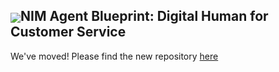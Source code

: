 <h2><img align="center" src="https://github.com/user-attachments/assets/cbe0d62f-c856-4e0b-b3ee-6184b7c4d96f">NIM Agent Blueprint: Digital Human for Customer Service</h2>
<p align="center">
  
We've moved! Please find the new repository [here](https://github.com/NVIDIA/nv-ingest)
